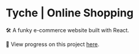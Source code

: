 # Tyche | Online Shopping

🛠 A funky e-commerce website built with React.

👀 View progress on this project [here](https://web-dev-dan.github.io/React-E-Commerce-Site/).
